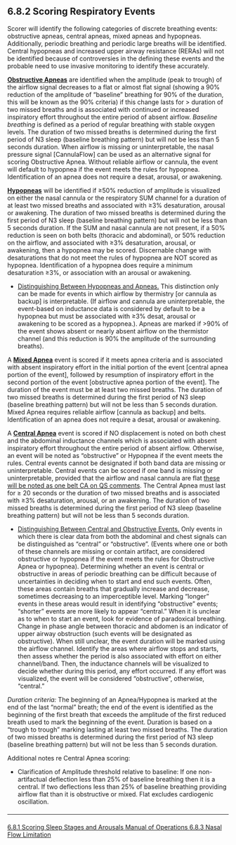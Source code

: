 ## 6.8.2 Scoring Respiratory Events

Scorer will identify the following categories of discrete breathing events: obstructive apneas, central apneas, mixed apneas and hypopneas. Additionally, periodic breathing and periodic large breaths will be identified. Central hypopneas and increased upper airway resistance (RERAs) will not be identified because of controversies in the defining these events and the probable need to use invasive monitoring to identify these accurately.

**<u>Obstructive Apneas</u>** are identified when the amplitude (peak to trough) of the airflow signal decreases to a flat or almost flat signal (showing a 90% reduction of the amplitude of “baseline” breathing for 90% of the duration, this will be known as the 90% criteria) if this change lasts for > duration of two missed breaths and is associated with continued or increased inspiratory effort throughout the entire period of absent airflow. _Baseline breathing_ is defined as a period of regular breathing with stable oxygen levels. The duration of two missed breaths is determined during the first period of N3 sleep (baseline breathing pattern) but will not be less than 5 seconds duration. When airflow is missing or uninterpretable, the nasal pressure signal [CannulaFlow] can be used as an alternative signal for scoring Obstructive Apnea. Without reliable airflow or cannula, the event will default to hypopnea if the event meets the rules for hypopnea. Identification of an apnea does not require a desat, arousal, or awakening.

**<u>Hypopneas</u>** will be identified if ≥50% reduction of amplitude is visualized on either the nasal cannula or the respiratory SUM channel for a duration of at least two missed breaths and associated with ≥3% desaturation, arousal or awakening. The duration of two missed breaths is determined during the first period of N3 sleep (baseline breathing pattern) but will not be less than 5 seconds duration. If the SUM and nasal cannula are not present, if a 50% reduction is seen on both belts (thoracic and abdominal), or 50% reduction on the airflow, and associated with ≥3% desaturation, arousal, or awakening, then a hypopnea may be scored. Discernable change with desaturations that do not meet the rules of hypopnea are NOT scored as hypopnea. Identification of a hypopnea does require a minimum desaturation ≥3%, or association with an arousal or awakening.

- <u>Distinguishing Between Hypopneas and Apneas.</u> This distinction only can be made for events in which airflow by thermistry [or cannula as backup] is interpretable. (If airflow and cannula are uninterpretable, the event-based on inductance data is considered by default to be a hypopnea but must be associated with ≥3% desat, arousal or awakening to be scored as a hypopnea.). Apneas are marked if >90% of the event shows absent or nearly absent airflow on the thermistor channel (and this reduction is 90% the amplitude of the surrounding breaths).

A **<u>Mixed Apnea</u>** event is scored if it meets apnea criteria and is associated with absent inspiratory effort in the initial portion of the event [central apnea portion of the event], followed by resumption of inspiratory effort in the second portion of the event [obstructive apnea portion of the event]. The duration of the event must be at least two missed breaths. The duration of two missed breaths is determined during the first period of N3 sleep (baseline breathing pattern) but will not be less than 5 seconds duration. Mixed Apnea requires reliable airflow [cannula as backup] and belts. Identification of an apnea does not require a desat, arousal or awakening.

A **<u>Central Apnea</u>** event is scored if NO displacement is noted on both chest and the abdominal inductance channels which is associated with absent inspiratory effort throughout the entire period of absent airflow. Otherwise, an event will be noted as “obstructive” or Hypopnea if the event meets the rules. Central events cannot be designated if both band data are missing or uninterpretable. Central events can be scored if one band is missing or uninterpretable, provided that the airflow and nasal cannula are flat [these will be noted as one belt CA on QS comments](*). The Central Apnea must last for ≥ 20 seconds or the duration of two missed breaths and is associated with ≥3% desaturation, arousal, or an awakening. The duration of two missed breaths is determined during the first period of N3 sleep (baseline breathing pattern) but will not be less than 5 seconds duration.

- <u>Distinguishing Between Central and Obstructive Events.</u> Only events in which there is clear data from both the abdominal and chest signals can be distinguished as “central” or “obstructive”. (Events where one or both of these channels are missing or contain artifact, are considered obstructive or hypopnea if the event meets the rules for Obstructive Apnea or hypopnea). Determining whether an event is central or obstructive in areas of periodic breathing can be difficult because of uncertainties in deciding when to start and end such events. Often, these areas contain breaths that gradually increase and decrease, sometimes decreasing to an imperceptible level. Marking “longer” events in these areas would result in identifying “obstructive” events; “shorter” events are more likely to appear “central.” When it is unclear as to when to start an event, look for evidence of paradoxical breathing. Change in phase angle between thoracic and abdomen is an indicator of upper airway obstruction (such events will be designated as obstructive). When still unclear, the event duration will be marked using the airflow channel. Identify the areas where airflow stops and starts, then assess whether the period is also associated with effort on either channel/band. Then, the inductance channels will be visualized to decide whether during this period, any effort occurred. If any effort was visualized, the event will be considered “obstructive”, otherwise, “central.”

_Duration criteria:_ The beginning of an Apnea/Hypopnea is marked at the end of the last “normal” breath; the end of the event is identified as the beginning of the first breath that exceeds the amplitude of the first reduced breath used to mark the beginning of the event. Duration is based on a “trough to trough” marking lasting at least two missed breaths. The duration of two missed breaths is determined during the first period of N3 sleep (baseline breathing pattern) but will not be less than 5 seconds duration.

Additional notes re Central Apnea scoring:

- Clarification of Amplitude threshold relative to baseline: If one non-artifactual deflection less than 25% of baseline breathing then it is a central. If two deflections less than 25% of baseline breathing providing airflow flat than it is obstructive or mixed. Flat excludes cardiogenic oscillation.


<hr class="soften" style="margin-top: 20px;margin-bottom: 20px;"/>

<div class="center">
<div class="btn-group">
  <a href=":pages_path:/manuals/polysomnography-reading-center/6-08-01-scoring-sleep-stages-and-arousals.md" class="btn btn-default">
    <span class="glyphicon glyphicon-chevron-left"></span>
    6.8.1 Scoring Sleep Stages and Arousals
  </a>

  <a href=":pages_path:/manuals/polysomnography-reading-center/6-00-mop-toc.md" class="btn btn-default">
    <span class="glyphicon glyphicon-chevron-up"></span>
    Manual of Operations
  </a>

  <a href=":pages_path:/manuals/polysomnography-reading-center/6-08-03-nasal-flow-limitation.md" class="btn btn-success">
    6.8.3 Nasal Flow Limitation
    <span class="glyphicon glyphicon-chevron-right"></span>
  </a>
</div>
</div>
